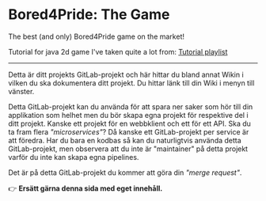 # Bored4Pride: The Game

The best (and only) Bored4Pride game on the market!

Tutorial for java 2d game I've taken quite a lot from: [Tutorial playlist](https://youtube.com/playlist?list=PL_QPQmz5C6WUF-pOQDsbsKbaBZqXj4qSq)

---

Detta är ditt projekts GitLab-projekt och här hittar du bland annat Wikin i vilken du ska dokumentera ditt projekt. Du hittar länk till din Wiki i menyn till vänster.

Detta GitLab-projekt kan du använda för att spara ner saker som hör till din applikation som helhet men du bör skapa egna projekt för respektive del i ditt projekt. Kanske ett projekt för en webbklient och ett för ett API. Ska du ta fram flera _"microservices"_? Då kanske ett GitLab-projekt per service är att föredra. Har du bara en kodbas så kan du naturligtvis använda detta GitLab-projekt, men observera att du inte är "maintainer" på detta projekt varför du inte kan skapa egna pipelines.

Det är på detta GitLab-projekt du kommer att göra din _"merge request"_.

👉 __Ersätt gärna denna sida med eget innehåll.__
